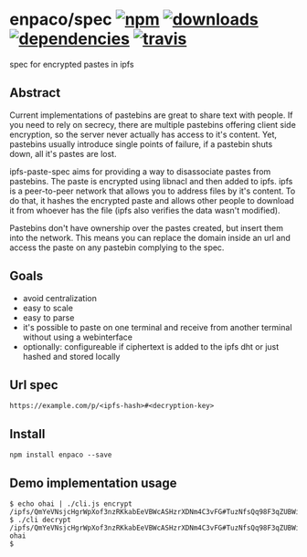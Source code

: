 # enpaco/spec [![npm][npm-image]][npm-url] [![downloads][downloads-image]][downloads-url] [![dependencies][dependency-image]][dependency-url] [![travis][travis-image]][travis-url]

[npm-image]: https://img.shields.io/npm/v/enpaco.svg
[npm-url]: https://npmjs.org/package/enpaco
[downloads-image]: https://img.shields.io/npm/dm/enpaco.svg
[downloads-url]: https://npmjs.org/package/enpaco
[dependency-image]: https://img.shields.io/david/enpaco/spec.svg
[dependency-url]: https://david-dm.org/enpaco/spec
[travis-image]: https://img.shields.io/travis/enpaco/spec/master.svg
[travis-url]: https://travis-ci.org/enpaco/spec

spec for encrypted pastes in ipfs

## Abstract

Current implementations of pastebins are great to share text with people. If you need to rely on secrecy, there are multiple pastebins offering client side encryption, so the server never actually has access to it's content. Yet, pastebins usually introduce single points of failure, if a pastebin shuts down, all it's pastes are lost.

ipfs-paste-spec aims for providing a way to disassociate pastes from pastebins. The paste is encrypted using libnacl and then added to ipfs. ipfs is a peer-to-peer network that allows you to address files by it's content. To do that, it hashes the encrypted paste and allows other people to download it from whoever has the file (ipfs also verifies the data wasn't modified).

Pastebins don't have ownership over the pastes created, but insert them into the network. This means you can replace the domain inside an url and access the paste on any pastebin complying to the spec.

## Goals

- avoid centralization
- easy to scale
- easy to parse
- it's possible to paste on one terminal and receive from another terminal without using a webinterface
- optionally: configureable if ciphertext is added to the ipfs dht or just hashed and stored locally

## Url spec

```
https://example.com/p/<ipfs-hash>#<decryption-key>
```

## Install

```
npm install enpaco --save
```

## Demo implementation usage

```
$ echo ohai | ./cli.js encrypt
/ipfs/QmYeVNsjcHgrWpXof3nzRKkabEeVBWcASHzrXDNm4C3vFG#TuzNfsQq98F3qZUBWiTcA1eY4vyEOpIw1pvRMYMCjSY=
$ ./cli decrypt /ipfs/QmYeVNsjcHgrWpXof3nzRKkabEeVBWcASHzrXDNm4C3vFG#TuzNfsQq98F3qZUBWiTcA1eY4vyEOpIw1pvRMYMCjSY=
ohai
$
```
